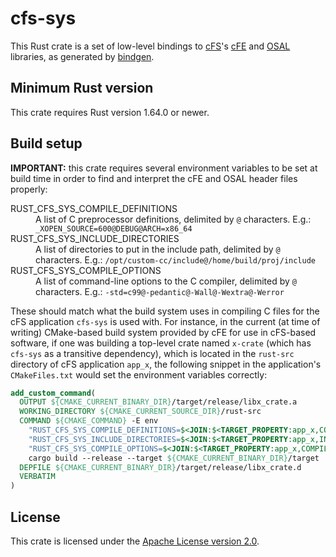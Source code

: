 # cfs-sys

This Rust crate is a set of low-level bindings to
[cFS](https://cfs.gsfc.nasa.gov/)'s
[cFE](https://github.com/nasa/cFE)
and [OSAL](https://github.com/nasa/osal) libraries, as generated by
[bindgen](https://github.com/rust-lang/rust-bindgen).

## Minimum Rust version

This crate requires Rust version 1.64.0 or newer.

## Build setup

**IMPORTANT:** this crate requires several environment variables to be set
at build time in order to find and interpret the cFE and OSAL header files
properly:

<dl>
<dt>RUST_CFS_SYS_COMPILE_DEFINITIONS</dt>
<dd>A list of C preprocessor definitions, delimited by <code>@</code> characters.
E.g.: <code>_XOPEN_SOURCE=600@DEBUG@ARCH=x86_64</code></dd>

<dt>RUST_CFS_SYS_INCLUDE_DIRECTORIES</dt>
<dd>A list of directories to put in the include path, delimited by <code>@</code>
characters.
E.g.: <code>/opt/custom-cc/include@/home/build/proj/include</code></dd>

<dt>RUST_CFS_SYS_COMPILE_OPTIONS</dt>
<dd>A list of command-line options to the C compiler, delimited by <code>@</code> characters.
E.g.: <code>-std=c99@-pedantic@-Wall@-Wextra@-Werror</code></dd>
</dl>

These should match what the build system uses in compiling C files for the
cFS application `cfs-sys` is used with. For instance,
in the current (at time of writing) CMake-based build system provided by cFE
for use in cFS-based software, if one was building a top-level crate named
`x-crate` (which has `cfs-sys` as a transitive dependency),
which is located in the `rust-src` directory of cFS application
`app_x`, the following snippet in the application's `CMakeFiles.txt`
would set the environment variables correctly:

```cmake
add_custom_command(
  OUTPUT ${CMAKE_CURRENT_BINARY_DIR}/target/release/libx_crate.a
  WORKING_DIRECTORY ${CMAKE_CURRENT_SOURCE_DIR}/rust-src
  COMMAND ${CMAKE_COMMAND} -E env
    "RUST_CFS_SYS_COMPILE_DEFINITIONS=$<JOIN:$<TARGET_PROPERTY:app_x,COMPILE_DEFINITIONS>,@>"
    "RUST_CFS_SYS_INCLUDE_DIRECTORIES=$<JOIN:$<TARGET_PROPERTY:app_x,INCLUDE_DIRECTORIES>,@>"
    "RUST_CFS_SYS_COMPILE_OPTIONS=$<JOIN:$<TARGET_PROPERTY:app_x,COMPILE_OPTIONS>,@>"
    cargo build --release --target ${CMAKE_CURRENT_BINARY_DIR}/target
  DEPFILE ${CMAKE_CURRENT_BINARY_DIR}/target/release/libx_crate.d
  VERBATIM
)
```

## License

This crate is licensed under the [Apache License version 2.0](LICENSE).
